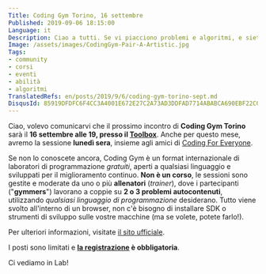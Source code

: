 ```yaml
---
Title: Coding Gym Torino, 16 settembre
Published: 2019-09-06 18:15:00
Language: it
Description: Ciao a tutti. Se vi piacciono problemi e algoritmi, e siete interessati ad allenare le vostre abilit&agrave; di programmazione e problem solving, vorrei invitarvi al prossimo incontro di Coding Gym Torino, il 16 settembre, alle 19, presso il Toolbox. Anche per questo appuntamento, avremo la sessione lunedì sera.
Image: /assets/images/CodingGym-Pair-A-Artistic.jpg
Tags:
- community
- corsi
- eventi
- abilità
- algoritmi
TranslatedRefs: en/posts/2019/9/6/coding-gym-torino-sept.md
DisqusId: 85919DFDFC6F4CC3A4001E672E27C2A73AD3DDFAD7714ABABCA690EBF22C00A8
---
```

Ciao, volevo comunicarvi che il prossimo incontro di **Coding Gym Torino** sar&agrave; il **16 settembre alle 19, presso il <a href="http://www.toolboxoffice.it/" target="_blank">Toolbox</a>**. Anche per questo mese, avremo la sessione **luned&igrave; sera**, insieme agli amici di <a href="https://www.toolboxoffice.it/eventi/coding-for-everyone-2019-09-16/" target="_blank">Coding For Everyone</a>.

Se non lo conoscete ancora, Coding Gym &egrave; un format internazionale di laboratori di programmazione *gratuiti*, aperti a qualsiasi linguaggio e sviluppati per il miglioramento continuo. **Non &egrave; un corso**, le sessioni sono gestite e moderate da uno o pi&ugrave; **allenatori** (*trainer*), dove i partecipanti ("**gymmers**") lavorano a coppie su **2 o 3 problemi autocontenuti**, utilizzando *qualsiasi linguaggio di programmazione* desiderano. Tutto viene svolto all'interno di un browser, non c'&egrave; bisogno di installare SDK o strumenti di sviluppo sulle vostre macchine (ma se volete, potete farlo!).

Per ulteriori informazioni, visitate <a href="https://coding-gym.org/" target="_blank">il sito ufficiale</a>.

I posti sono limitati e **<a href="https://coding-gym-to0919.eventbrite.it/" target="_blank">la registrazione</a> &egrave; obbligatoria**.

Ci vediamo in Lab!